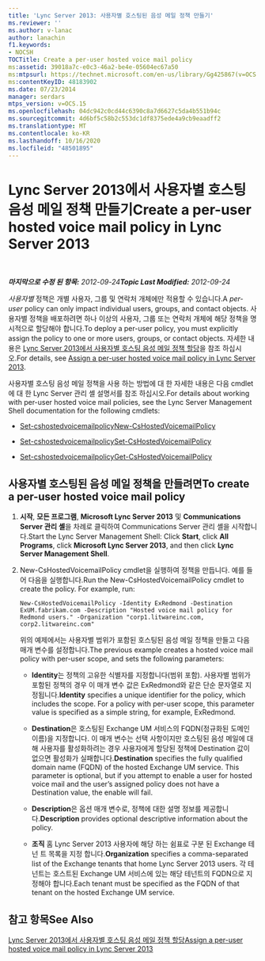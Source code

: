 ```yaml
---
title: 'Lync Server 2013: 사용자별 호스팅된 음성 메일 정책 만들기'
ms.reviewer: ''
ms.author: v-lanac
author: lanachin
f1.keywords:
- NOCSH
TOCTitle: Create a per-user hosted voice mail policy
ms:assetid: 39018a7c-e0c3-46a2-be4e-05604ec67a50
ms:mtpsurl: https://technet.microsoft.com/en-us/library/Gg425867(v=OCS.15)
ms:contentKeyID: 48183902
ms.date: 07/23/2014
manager: serdars
mtps_version: v=OCS.15
ms.openlocfilehash: 04dc942c0cd44c6390c8a7d6627c5da4b551b94c
ms.sourcegitcommit: 4d6bf5c58b2c553dc1df8375ede4a9cb9eaadff2
ms.translationtype: MT
ms.contentlocale: ko-KR
ms.lasthandoff: 10/16/2020
ms.locfileid: "48501895"
---
```

# <a name="create-a-per-user-hosted-voice-mail-policy-in-lync-server-2013"></a><span data-ttu-id="0c916-102">Lync Server 2013에서 사용자별 호스팅 음성 메일 정책 만들기</span><span class="sxs-lookup"><span data-stu-id="0c916-102">Create a per-user hosted voice mail policy in Lync Server 2013</span></span>

<div data-xmlns="http://www.w3.org/1999/xhtml">

<div class="topic" data-xmlns="http://www.w3.org/1999/xhtml" data-msxsl="urn:schemas-microsoft-com:xslt" data-cs="https://msdn.microsoft.com/">

<div data-asp="https://msdn2.microsoft.com/asp">



</div>

<div id="mainSection">

<div id="mainBody">

<span> </span>

<span data-ttu-id="0c916-103">_**마지막으로 수정 된 항목:** 2012-09-24_</span><span class="sxs-lookup"><span data-stu-id="0c916-103">_**Topic Last Modified:** 2012-09-24_</span></span>

<span data-ttu-id="0c916-104">*사용자별* 정책은 개별 사용자, 그룹 및 연락처 개체에만 적용할 수 있습니다.</span><span class="sxs-lookup"><span data-stu-id="0c916-104">A *per-user* policy can only impact individual users, groups, and contact objects.</span></span> <span data-ttu-id="0c916-105">사용자별 정책을 배포하려면 하나 이상의 사용자, 그룹 또는 연락처 개체에 해당 정책을 명시적으로 할당해야 합니다.</span><span class="sxs-lookup"><span data-stu-id="0c916-105">To deploy a per-user policy, you must explicitly assign the policy to one or more users, groups, or contact objects.</span></span> <span data-ttu-id="0c916-106">자세한 내용은 [Lync Server 2013에서 사용자별 호스팅 음성 메일 정책 할당](lync-server-2013-assign-a-per-user-hosted-voice-mail-policy.md)을 참조 하십시오.</span><span class="sxs-lookup"><span data-stu-id="0c916-106">For details, see [Assign a per-user hosted voice mail policy in Lync Server 2013](lync-server-2013-assign-a-per-user-hosted-voice-mail-policy.md).</span></span>

<span data-ttu-id="0c916-107">사용자별 호스팅 음성 메일 정책을 사용 하는 방법에 대 한 자세한 내용은 다음 cmdlet에 대 한 Lync Server 관리 셸 설명서를 참조 하십시오.</span><span class="sxs-lookup"><span data-stu-id="0c916-107">For details about working with per-user hosted voice mail policies, see the Lync Server Management Shell documentation for the following cmdlets:</span></span>

  - [<span data-ttu-id="0c916-108">Set-cshostedvoicemailpolicy</span><span class="sxs-lookup"><span data-stu-id="0c916-108">New-CsHostedVoicemailPolicy</span></span>](https://docs.microsoft.com/powershell/module/skype/New-CsHostedVoicemailPolicy)

  - [<span data-ttu-id="0c916-109">Set-cshostedvoicemailpolicy</span><span class="sxs-lookup"><span data-stu-id="0c916-109">Set-CsHostedVoicemailPolicy</span></span>](https://docs.microsoft.com/powershell/module/skype/Set-CsHostedVoicemailPolicy)

  - [<span data-ttu-id="0c916-110">Set-cshostedvoicemailpolicy</span><span class="sxs-lookup"><span data-stu-id="0c916-110">Get-CsHostedVoicemailPolicy</span></span>](https://docs.microsoft.com/powershell/module/skype/Get-CsHostedVoicemailPolicy)

<div>

## <a name="to-create-a-per-user-hosted-voice-mail-policy"></a><span data-ttu-id="0c916-111">사용자별 호스팅된 음성 메일 정책을 만들려면</span><span class="sxs-lookup"><span data-stu-id="0c916-111">To create a per-user hosted voice mail policy</span></span>

1.  <span data-ttu-id="0c916-112">**시작**, **모든 프로그램**, **Microsoft Lync Server 2013** 및 **Communications Server 관리 셸**을 차례로 클릭하여 Communications Server 관리 셸을 시작합니다.</span><span class="sxs-lookup"><span data-stu-id="0c916-112">Start the Lync Server Management Shell: Click **Start**, click **All Programs**, click **Microsoft Lync Server 2013**, and then click **Lync Server Management Shell**.</span></span>

2.  <span data-ttu-id="0c916-p102">New-CsHostedVoicemailPolicy cmdlet을 실행하여 정책을 만듭니다. 예를 들어 다음을 실행합니다.</span><span class="sxs-lookup"><span data-stu-id="0c916-p102">Run the New-CsHostedVoicemailPolicy cmdlet to create the policy. For example, run:</span></span>
    
        New-CsHostedVoicemailPolicy -Identity ExRedmond -Destination ExUM.fabrikam.com -Description "Hosted voice mail policy for Redmond users." -Organization "corp1.litwareinc.com, corp2.litwareinc.com"
    
    <span data-ttu-id="0c916-115">위의 예제에서는 사용자별 범위가 포함된 호스팅된 음성 메일 정책을 만들고 다음 매개 변수를 설정합니다.</span><span class="sxs-lookup"><span data-stu-id="0c916-115">The previous example creates a hosted voice mail policy with per-user scope, and sets the following parameters:</span></span>
    
      - <span data-ttu-id="0c916-p103">**Identity**는 정책의 고유한 식별자를 지정합니다(범위 포함). 사용자별 범위가 포함된 정책의 경우 이 매개 변수 값은 ExRedmond와 같은 단순 문자열로 지정됩니다.</span><span class="sxs-lookup"><span data-stu-id="0c916-p103">**Identity** specifies a unique identifier for the policy, which includes the scope. For a policy with per-user scope, this parameter value is specified as a simple string, for example, ExRedmond.</span></span>
    
      - <span data-ttu-id="0c916-p104">**Destination**은 호스팅된 Exchange UM 서비스의 FQDN(정규화된 도메인 이름)을 지정합니다. 이 매개 변수는 선택 사항이지만 호스팅된 음성 메일에 대해 사용자를 활성화하려는 경우 사용자에게 할당된 정책에 Destination 값이 없으면 활성화가 실패합니다.</span><span class="sxs-lookup"><span data-stu-id="0c916-p104">**Destination** specifies the fully qualified domain name (FQDN) of the hosted Exchange UM service. This parameter is optional, but if you attempt to enable a user for hosted voice mail and the user’s assigned policy does not have a Destination value, the enable will fail.</span></span>
    
      - <span data-ttu-id="0c916-120">**Description**은 옵션 매개 변수로, 정책에 대한 설명 정보를 제공합니다.</span><span class="sxs-lookup"><span data-stu-id="0c916-120">**Description** provides optional descriptive information about the policy.</span></span>
    
      - <span data-ttu-id="0c916-121">**조직** 홈 Lync Server 2013 사용자에 해당 하는 쉼표로 구분 된 Exchange 테 넌 트 목록을 지정 합니다.</span><span class="sxs-lookup"><span data-stu-id="0c916-121">**Organization** specifies a comma-separated list of the Exchange tenants that home Lync Server 2013 users.</span></span> <span data-ttu-id="0c916-122">각 테넌트는 호스트된 Exchange UM 서비스에 있는 해당 테넌트의 FQDN으로 지정해야 합니다.</span><span class="sxs-lookup"><span data-stu-id="0c916-122">Each tenant must be specified as the FQDN of that tenant on the hosted Exchange UM service.</span></span>

</div>

<div>

## <a name="see-also"></a><span data-ttu-id="0c916-123">참고 항목</span><span class="sxs-lookup"><span data-stu-id="0c916-123">See Also</span></span>


[<span data-ttu-id="0c916-124">Lync Server 2013에서 사용자별 호스팅 음성 메일 정책 할당</span><span class="sxs-lookup"><span data-stu-id="0c916-124">Assign a per-user hosted voice mail policy in Lync Server 2013</span></span>](lync-server-2013-assign-a-per-user-hosted-voice-mail-policy.md)  
  

</div>

</div>

<span> </span>

</div>

</div>

</div>

